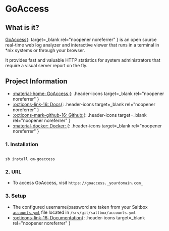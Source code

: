 # GoAccess

## What is it?

[GoAccess](https://goaccess.io/){: target=_blank rel="noopener noreferrer" } is an open source real-time web log analyzer and interactive viewer that runs in a terminal in *nix systems or through your browser.

It provides fast and valuable HTTP statistics for system administrators that require a visual server report on the fly.

## Project Information

- [:material-home: GoAccess ](https://goaccess.io/){: .header-icons target=_blank rel="noopener noreferrer" }
- [:octicons-link-16: Docs](https://goaccess.io/man){: .header-icons target=_blank rel="noopener noreferrer" }
- [:octicons-mark-github-16: Github:](https://goaccess.io/github){: .header-icons target=_blank rel="noopener noreferrer" }
- [:material-docker: Docker: ](https://hub.docker.com/r/gregyankovoy/goaccess){: .header-icons target=_blank rel="noopener noreferrer" }

### 1. Installation

``` shell

sb install cm-goaccess

```

### 2. URL

- To access GoAccess, visit `https://goaccess._yourdomain.com_`

### 3. Setup
- The configured username/password are taken from your Saltbox [`accounts.yml`](../../../saltbox/install/install/#configuration) file located in `/srv/git/saltbox/accounts.yml`
- [:octicons-link-16: Documentation](https://goaccess.io/man){: .header-icons target=_blank rel="noopener noreferrer" }
